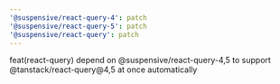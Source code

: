 ```yaml
---
'@suspensive/react-query-4': patch
'@suspensive/react-query-5': patch
'@suspensive/react-query': patch
---
```


feat(react-query) depend on @suspensive/react-query-4,5 to support @tanstack/react-query@4,5 at once automatically
